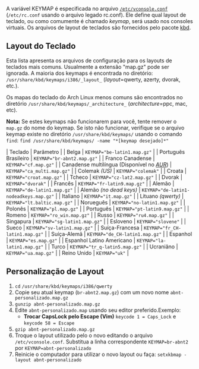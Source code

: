 A variável KEYMAP é especificada no arquivo [`/etc/vconsole.conf`](/index.php/Systemd#Console_and_keymap "Systemd") (`/etc/rc.conf` usando o arquivo legado rc.conf). Ele define qual layout de teclado, ou como comumente é chamado _keymap_, será usado nos consoles virtuais. Os arquivos de layout de teclados são fornecidos pelo pacote [kbd](https://www.archlinux.org/packages/?name=kbd).

## Layout do Teclado

Esta lista apresenta os arquivos de configuração para os layouts de teclados mais comuns. Usualmente a extensão "map.gz" pode ser ignorada. A maioria dos keymaps é encontrada no diretório: `/usr/share/kbd/keymaps/i386/_layout_` (_layout_=qwerty, azerty, dvorak, etc.).

Os mapas do teclado do Arch Linux menos comuns são encontrados no diretório `/usr/share/kbd/keymaps/_architecture_` (_architecture_=ppc, mac, etc).

**Nota:** Se estes keymaps não funcionarem para você, tente remover o `map.gz` do nome do keymap. Se isto não funcionar, verifique se o arquivo keymap existe no diretório `/usr/share/kbd/keymaps/` usando o comando `find`: `find /usr/share/kbd/keymaps/ -name "*[keymap desejado]*"`

| Teclado | Parâmetro |
| Belga | `KEYMAP="be-latin1.map.gz"` |
| Português Brasileiro | `KEYMAP="br-abnt2.map.gz"` |
| Franco Canadense | `KEYMAP="cf.map.gz"` |
| Canadense multilíngua (Disponível no _[AUR](/index.php/Arch_User_Repository "Arch User Repository")_) | `KEYMAP="ca_multi.map.gz"` |
| Colemak _(US)_ | `KEYMAP="colemak"` |
| Croata | `KEYMAP="croat.map.gz"` |
| Tcheco | `KEYMAP="cz-lat2.map.gz"` |
| Dvorak | `KEYMAP="dvorak"` |
| Francês | `KEYMAP="fr-latin9.map.gz"` |
| Alemão | `KEYMAP="de-latin1.map.gz"` |
| Alemão _(no dead keys)_ | `KEYMAP="de-latin1-nodeadkeys.map.gz"` |
| Italiano | `KEYMAP="it.map.gz"` |
| Lituano _(qwerty)_ | `KEYMAP="lt.baltic.map.gz"` |
| Norueguês | `KEYMAP="no-latin1.map.gz"` |
| Polonês | `KEYMAP="pl.map.gz"` |
| Português | `KEYMAP="pt-latin9.map.gz"` |
| Romeno | `KEYMAP="ro_win.map.gz"` |
| Russo | `KEYMAP="ru4.map.gz"` |
| Singapura | `KEYMAP="sg-latin1.map.gz"` |
| Esloveno | `KEYMAP="slovene"` |
| Sueco | `KEYMAP="sv-latin1.map.gz"` |
| Suíça-Francesa | `KEYMAP="fr_CH-latin1.map.gz"` |
| Suíça-Alemã | `KEYMAP="de_CH-latin1.map.gz"` |
| Espanhol | `KEYMAP="es.map.gz"` |
| Espanhol Latino Americano | `KEYMAP="la-latin1.map.gz"` |
| Turco | `KEYMAP="tr_q-latin5.map.gz"` |
| Ucraniâno | `KEYMAP="ua.map.gz"` |
| Reino Unido | `KEYMAP="uk"` |

## Personalização de Layout

1.  `cd` `/usr/share/kbd/keymaps/i386/qwerty`
2.  Copie seu atual keymap (`br-abnt2.map.gz`) com um novo nome `abnt-personalizado.map.gz`
3.  `gunzip abnt-personalizado.map.gz`
4.  Edite `abnt-personalizado.map` usando seu editor preferido.Exemplo:
    *   **Trocar CapsLock pelo Escape (Vim)**
        `keycode 1 = Caps_Lock` e `keycode 58 = Escape`
5.  `gzip abnt-personalizado.map.gz`
6.  Troque o layout utilizado pelo o novo editando o arquivo `/etc/vconsole.conf`. Substitua a linha correspondente `KEYMAP=br-abnt2` por `KEYMAP=abnt-personalizado`
7.  Reinicie o computador para utilizar o novo layout ou faça: `setxkbmap -layout abnt-personalizado`